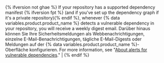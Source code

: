 {% ifversion not ghae %}
If your repository has a supported dependency manifest
{% ifversion fpt %} (and if you've set up the dependency graph if it's a private repository){% endif %}, whenever {% data variables.product.product_name %} detects a vulnerable dependency in your repository, you will receive a weekly digest email. Darüber hinaus können Sie Ihre Sicherheitsmeldungen als Webbenachrichtigungen, einzelne E-Mail-Benachrichtigungen, tägliche E-Mail-Digests oder Meldungen auf der {% data variables.product.product_name %}-Oberfläche konfigurieren. For more information, see "[About alerts for vulnerable dependencies](/github/managing-security-vulnerabilities/about-alerts-for-vulnerable-dependencies)." |
{% endif %}
